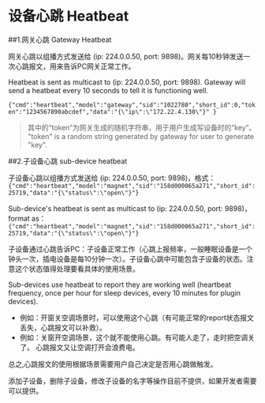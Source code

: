 # 设备心跳 Heatbeat

##1.网关心跳 Gateway Heatbeat

网关心跳以组播方式发送给 (ip: 224.0.0.50, port: 9898)。网关每10秒钟发送一次心跳报文，用来告诉PC网关正常工作。

Heatbeat is sent as multicast to (ip: 224.0.0.50, port: 9898). Gateway will send a heatbeat every 10 seconds to tell it is functioning well.

```{"cmd":"heartbeat","model":"gateway","sid":"1022780","short_id":0,"token":"1234567890abcdef","data":"{\"ip\":\"172.22.4.130\"}" }```

> 其中的“token”为网关生成的随机字符串，用于用户生成写设备时的“key”。 "token" is a random string generated by gateway for user to generate "key".

##2.子设备心跳 sub-device heatbeat

子设备心跳以组播方式发送给 (ip: 224.0.0.50, port: 9898)，格式：
```{"cmd":"heartbeat","model":"magnet","sid":"158d000065a271","short_id":25719,"data":"{\"status\":\"open\"}"}```

Sub-device's heatbeat is sent as multicast to  (ip: 224.0.0.50, port: 9898)，format as：
```{"cmd":"heartbeat","model":"magnet","sid":"158d000065a271","short_id":25719,"data":"{\"status\":\"open\"}"}```

子设备通过心跳告诉PC：子设备正常工作（心跳上报频率，一般睡眠设备是一个钟头一次，插电设备是每10分钟一次）。子设备心跳中可能包含子设备的状态。注意这个状态值得处理要看具体的使用场景。

Sub-devices use heatbeat to report they are working well (heartbeat frequency, once per hour for sleep devices, every 10 minutes for plugin devices). 

- 例如：开窗关空调场景时，可以使用这个心跳（有可能正常的report状态报文丢失，心跳报文可以补救）。  
- 例如：关窗开空调场景，这个就不能使用心跳。有可能人走了，走时把空调关了。 
	心跳报文又让空调打开会浪费电。
    
总之,心跳报文的使用根据场景需要用户自己决定是否用心跳做触发。

添加子设备，删除子设备，修改子设备的名字等操作目前不提供，如果开发者需要可以提供。



